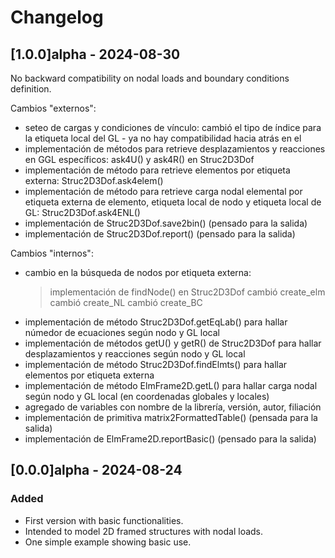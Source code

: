 # Changelog

## [1.0.0]alpha - 2024-08-30
No backward compatibility on nodal loads and boundary conditions definition.

Cambios "externos":
- seteo de cargas y condiciones de vínculo: cambió el tipo de índice para la etiqueta local del GL - ya no hay compatibilidad hacia atrás en el 
- implementación de métodos para retrieve desplazamientos y reacciones en GGL específicos: ask4U() y ask4R() en Struc2D3Dof
- implementación de método para retrieve elementos por etiqueta externa: Struc2D3Dof.ask4elem()
- implementación de método para retrieve carga nodal elemental por etiqueta externa de elemento, etiqueta local de nodo y etiqueta local de GL: Struc2D3Dof.ask4ENL()
- implementación de Struc2D3Dof.save2bin() (pensado para la salida)
- implementación de Struc2D3Dof.report() (pensado para la salida)

Cambios "internos":
- cambio en la búsqueda de nodos por etiqueta externa:
  > implementación de findNode() en Struc2D3Dof
  > cambió create_elm
  > cambió create_NL
  > cambió create_BC
- implementación de método Struc2D3Dof.getEqLab() para hallar númedor de ecuaciones según nodo y GL local
- implementación de métodos getU() y getR() de Struc2D3Dof para hallar desplazamientos y reacciones según nodo y GL local
- implementación de método Struc2D3Dof.findElmts() para hallar elementos por etiqueta externa
- implementación de método ElmFrame2D.getL() para hallar carga nodal según nodo y GL local (en coordenadas globales y locales)
- agregado de variables con nombre de la librería, versión, autor, filiación
- implementación de primitiva matrix2FormattedTable() (pensada para la salida)
- implementación de ElmFrame2D.reportBasic() (pensado para la salida)


## [0.0.0]alpha - 2024-08-24
### Added
- First version with basic functionalities.
- Intended to model 2D framed structures with nodal loads.
- One simple example showing basic use.
